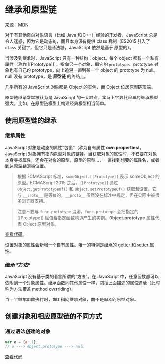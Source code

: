 # 继承和原型链

来源：[MDN](https://developer.mozilla.org/en-US/docs/Web/JavaScript/Inheritance_and_the_prototype_chain)

对于有其他面向对象语言（比如 Java 和 C++）经验的开发者，JavaScript 总是令人迷惑，因为它是动态的，而且本身没有提供 class 机制（ES2015 引入了 `class` 关键字，但它只是语法糖，JavaScript 依然是基于 原型的）。

当涉及到继承时，JavaScript 只有一种结构：object。每个 object 都有一个私有属性（称作 [[Prototype]]），指向另一个对象，即它的 `prototype`。prototype 对象也有自己的 prototype，向上追溯一直到某一个 object 的 prototype 为 null。null 没有 prototype，是 **原型链** 的终结点。

几乎所有的 JavaScript 对象都是 Object 的实例，而 Object 位居原型链顶端。

原型链继承常常被认为是 JavaScript 的一大缺点，实际上它要比经典的继承模型强大。比如，在原型链模型上构建经典模型相当简单。

## 使用原型链的继承

### 继承属性

JavaScript 对象是动态的属性“包裹”（称为自有属性 **own properties**）。JavaScript 对象拥有指向原型对象的链接。当获取对象的属性时，不仅要在对象本身寻找属性，还会在对象的原型，原型的原型...，一直找到想要的属性名，或者到达原型链顶端位置。

> 根据 ECMAScript 标准，`someObject.[[Prototype]]` 表示 someObject 的原型。ECMAScript 2015 之后，`[[Prototype]]` 通过 `Object.getPrototypeOf()` 和 `Object.setPrototypeOf()` 获取和设置。它与 `__proto__` 是等价的，`__proto__` 虽然没在标准中规定，但在实际中被很多浏览器支持。

> 注意不要与 `func.prototype` 混淆。`func.prototype` 会把指定的 [[Prototype]] 赋值给指定函数构造产生的实例。**Object.prototype** 属性代表 Object 原型对象。

[查看代码](./scripts/access_a_property.js)。

设置对象的属性会新增一个自有属性。唯一的特例是[继承的 getter 和 setter 属性](https://developer.mozilla.org/en-US/docs/Web/JavaScript/Guide/Working_with_Objects#Defining_getters_and_setters)。

### 继承“方法”

JavaScript 没有基于类的语言所谓的“方法”。在 JavaScript 中，任意函数都可以依附到一个对象属性。继承函数同其他属性一样，包括上面描述的属性遮蔽（此时称为方法覆盖 method overriding）。

当一个继承函数执行时，this 指向继承对象，而不是原本的原型对象。

## 创建对象和相应原型链的不同方式

### 通过语法创建的对象

```javascript
var o = {a: 1};
// o ---> Object.prototype ---> null
```

[查看代码](./scripts/inheriting_methods.js)